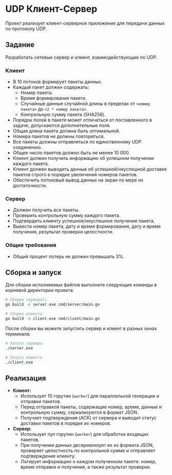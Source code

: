 # UDP Клиент-Сервер

Проект реализует клиент-серверное приложение для передачи данных по протоколу UDP.

## Задание

Разработать сетевые сервер и клиент, взаимодействующие по UDP.

### Клиент

- В 10 потоков формирует пакеты данных.
- Каждый пакет должен содержать:
  - Номер пакета.
  - Время формирования пакета.
  - Случайные данные случайной длины в пределах от `<номер пакета>` до `<2 * номер пакета>`.
  - Контрольную сумму пакета (SHA256).
- Порядок полей в пакете может отличаться от поставленного в задаче, допускаются дополнительные поля.
- Общая длина пакета должна быть оптимальной.
- Номера пакетов не должны повторяться.
- Все пакеты должны отправляться по единственному UDP соединению.
- Общее число пакетов должно быть не менее 10 000.
- Клиент должен получить информацию об успешном получении каждого пакета.
- Клиент должен выводить данные об успешной/неуспешной доставке пакетов строго в порядке увеличения номеров пакетов.
- Обеспечить потоковый вывод данных на экран по мере их достаточности.

### Сервер

- Должен получить все пакеты.
- Проверить контрольную сумму каждого пакета.
- Подтвердить клиенту успешное/неуспешное получение пакета.
- Вывести номер пакета, дату и время формирования, дату и время получения, результат проверки целостности.

### Общие требования

- Общий процент потерь не должен превышать 3%.

## Сборка и запуск

Для сборки исполняемых файлов выполните следующие команды в корневой директории проекта:

```bash
# Сборка сервераls
go build -o server.exe cmd/server/main.go

# Сборка клиента
go build -o client.exe cmd/client/main.go
```

После сборки вы можете запустить сервер и клиент в разных окнах терминала:

```bash
# Запуск сервера
./server.exe

# Запуск клиента
./client.exe
```

## Реализация

- **Клиент:**
  - Использует 10 горутин (`worker`) для параллельной генерации и отправки пакетов.
  - Перед отправкой пакеты, содержащие номер, время, данные и контрольную сумму, сериализуются в формат JSON.
  - Получает подтверждения (ACK) от сервера и выводит статус доставки пакетов в порядке их номеров.
- **Сервер:**
  - Использует пул горутин (`worker`) для обработки входящих пакетов.
  - При получении данных десериализует их из формата JSON, проверяет целостность по контрольной сумме и отправляет подтверждение клиенту.
  - Логирует информацию о каждом полученном пакете: номер, время отправки и получения, а также результат проверки.